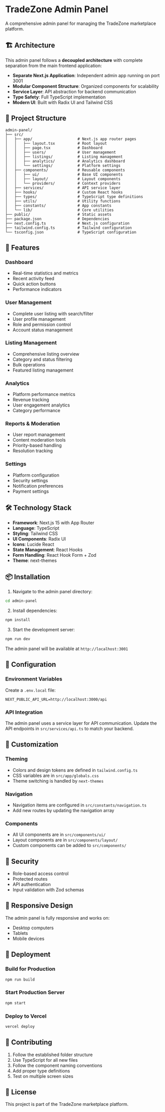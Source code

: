 # TradeZone Admin Panel

A comprehensive admin panel for managing the TradeZone marketplace platform.

## 🏗️ Architecture

This admin panel follows a **decoupled architecture** with complete separation from the main frontend application:

- **Separate Next.js Application**: Independent admin app running on port 3001
- **Modular Component Structure**: Organized components for scalability
- **Service Layer**: API abstraction for backend communication
- **Type Safety**: Full TypeScript implementation
- **Modern UI**: Built with Radix UI and Tailwind CSS

## 📁 Project Structure

```
admin-panel/
├── src/
│   ├── app/                    # Next.js app router pages
│   │   ├── layout.tsx          # Root layout
│   │   ├── page.tsx            # Dashboard
│   │   ├── users/              # User management
│   │   ├── listings/           # Listing management
│   │   ├── analytics/          # Analytics dashboard
│   │   └── settings/           # Platform settings
│   ├── components/             # Reusable components
│   │   ├── ui/                 # Base UI components
│   │   ├── layout/             # Layout components
│   │   └── providers/          # Context providers
│   ├── services/               # API service layer
│   ├── hooks/                  # Custom React hooks
│   ├── types/                  # TypeScript type definitions
│   ├── utils/                  # Utility functions
│   ├── constants/              # App constants
│   └── lib/                    # Core utilities
├── public/                     # Static assets
├── package.json                # Dependencies
├── next.config.ts              # Next.js configuration
├── tailwind.config.ts          # Tailwind configuration
└── tsconfig.json               # TypeScript configuration
```

## 🚀 Features

### **Dashboard**
- Real-time statistics and metrics
- Recent activity feed
- Quick action buttons
- Performance indicators

### **User Management**
- Complete user listing with search/filter
- User profile management
- Role and permission control
- Account status management

### **Listing Management**
- Comprehensive listing overview
- Category and status filtering
- Bulk operations
- Featured listing management

### **Analytics**
- Platform performance metrics
- Revenue tracking
- User engagement analytics
- Category performance

### **Reports & Moderation**
- User report management
- Content moderation tools
- Priority-based handling
- Resolution tracking

### **Settings**
- Platform configuration
- Security settings
- Notification preferences
- Payment settings

## 🛠️ Technology Stack

- **Framework**: Next.js 15 with App Router
- **Language**: TypeScript
- **Styling**: Tailwind CSS
- **UI Components**: Radix UI
- **Icons**: Lucide React
- **State Management**: React Hooks
- **Form Handling**: React Hook Form + Zod
- **Theme**: next-themes

## 📦 Installation

1. Navigate to the admin panel directory:
```bash
cd admin-panel
```

2. Install dependencies:
```bash
npm install
```

3. Start the development server:
```bash
npm run dev
```

The admin panel will be available at `http://localhost:3001`

## 🔧 Configuration

### Environment Variables
Create a `.env.local` file:
```env
NEXT_PUBLIC_API_URL=http://localhost:3000/api
```

### API Integration
The admin panel uses a service layer for API communication. Update the API endpoints in `src/services/api.ts` to match your backend.

## 🎨 Customization

### Theming
- Colors and design tokens are defined in `tailwind.config.ts`
- CSS variables are in `src/app/globals.css`
- Theme switching is handled by `next-themes`

### Navigation
- Navigation items are configured in `src/constants/navigation.ts`
- Add new routes by updating the navigation array

### Components
- All UI components are in `src/components/ui/`
- Layout components are in `src/components/layout/`
- Custom components can be added to `src/components/`

## 🔐 Security

- Role-based access control
- Protected routes
- API authentication
- Input validation with Zod schemas

## 📱 Responsive Design

The admin panel is fully responsive and works on:
- Desktop computers
- Tablets
- Mobile devices

## 🚀 Deployment

### Build for Production
```bash
npm run build
```

### Start Production Server
```bash
npm start
```

### Deploy to Vercel
```bash
vercel deploy
```

## 🤝 Contributing

1. Follow the established folder structure
2. Use TypeScript for all new files
3. Follow the component naming conventions
4. Add proper type definitions
5. Test on multiple screen sizes

## 📄 License

This project is part of the TradeZone marketplace platform.
